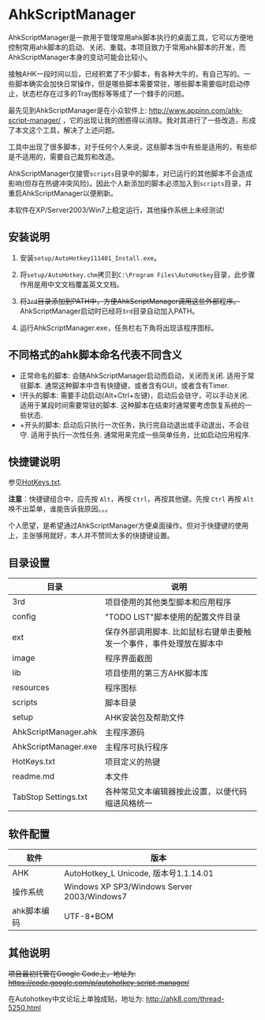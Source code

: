 # AhkScriptManager

AhkScriptManager是一款用于管理常用ahk脚本执行的桌面工具，它可以方便地控制常用ahk脚本的启动、关闭、重载。本项目致力于常用ahk脚本的开发，而AhkScriptManager本身的变动可能会比较小。

接触AHK一段时间以后，已经积累了不少脚本，有各种大牛的，有自己写的。一些脚本确实会加快日常操作，但是哪些脚本需要常驻，哪些脚本需要临时启动停止，状态栏存在过多的Tray图标等等成了一个棘手的问题。

最先见到AhkScriptManager是在小众软件上: http://www.appinn.com/ahk-script-manager/ ，它的出现让我的困惑得以消除。我对其进行了一些改造，形成了本文这个工具，解决了上述问题。

工具中出现了很多脚本，对于任何个人来说，这些脚本当中有些是适用的，有些却是不适用的，需要自己裁剪和改造。

AhkScriptManager仅接管`scripts`目录中的脚本，对已运行的其他脚本不会造成影响(但存在热键冲突风险)。因此个人新添加的脚本必须加入到`scripts`目录，并重启AhkScriptManager以便刷新。

本软件在XP/Server2003/Win7上稳定运行，其他操作系统上未经测试!


## 安装说明

1. 安装`setup/AutoHotkey111401_Install.exe`。

2. 将`setup/AutoHotkey.chm`拷贝到`C:\Program Files\AutoHotkey`目录，此步骤作用是用中文文档覆盖英文文档。

3. ~~将`3rd`目录添加到PATH中，方便AhkScriptManager调用这些外部程序。~~ AhkScriptManager启动时已经将`3rd`目录自动加入PATH。

4. 运行AhkScriptManager.exe，任务栏右下角将出现该程序图标。

## 不同格式的ahk脚本命名代表不同含义
* 正常命名的脚本:	会随AhkScriptManager启动而启动，关闭而关闭. 适用于常驻脚本. 通常这种脚本中含有快捷键，或者含有GUI，或者含有Timer.
* !开头的脚本:	需要手动启动(Alt+Ctrl+左键)，启动后会驻守，可以手动关闭. 适用于某段时间需要常驻的脚本. 这种脚本在结束时通常要考虑恢复系统的一些状态.
* +开头的脚本:	启动后只执行一次任务，执行完自动退出或手动退出，不会驻守. 适用于执行一次性任务. 通常用来完成一些简单任务，比如启动应用程序.

## 快捷键说明
参见[HotKeys.txt](https://github.com/morgengc/AHK-Script-Manager/blob/master/HotKeys.txt).

**注意**：快捷键组合中，应先按 `Alt`，再按 `Ctrl`，再按其他键。先按 `Ctrl` 再按 `Alt` 唤不出菜单，谁能告诉我原因。。。

个人愿望，是希望通过AhkScriptManager方便桌面操作。但对于快捷键的使用上，主张够用就好，本人并不赞同太多的快捷键设置。

## 目录设置
| 目录 | 说明 |
| ---- | ---- |
| 3rd | 项目使用的其他类型脚本和应用程序 |
| config | "TODO LIST"脚本使用的配置文件目录 |
| ext | 保存外部调用脚本. 比如鼠标右键单击要触发一个事件，事件处理放在脚本中 |
| image | 程序界面截图 |
| lib | 项目使用的第三方AHK脚本库 |
| resources | 程序图标 |
| scripts | 脚本目录 |
| setup | AHK安装包及帮助文件 |
| AhkScriptManager.ahk | 主程序源码 |
| AhkScriptManager.exe | 主程序可执行程序 |
| HotKeys.txt | 项目定义的热键 |
| readme.md | 本文件 |
| TabStop Settings.txt | 各种常见文本编辑器按此设置，以便代码缩进风格统一 |

## 软件配置
| 软件 | 版本 |
| ---- | ---- |
| AHK | AutoHotkey_L Unicode, 版本号1.1.14.01 |
| 操作系统 | Windows XP SP3/Windows Server 2003/Windows7 |
| ahk脚本编码 | UTF-8+BOM |


## 其他说明
~~项目最初托管在Google Code上，地址为: https://code.google.com/p/autohotkey-script-manager/~~

在Autohotkey中文论坛上单独成贴，地址为: http://ahk8.com/thread-5250.html

